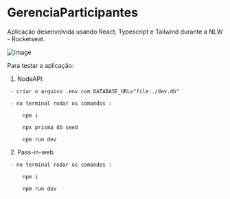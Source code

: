 # GerenciaParticipantes

Aplicação desenvolvida usando React, Typescript e Tailwind durante a NLW - Rocketseat. 

![image](https://github.com/Schvuchov/GerenciaEvento/assets/86387013/9562caf8-7a9c-4e89-92a4-e9ed10972ecc)

Para testar a aplicação:
  1)  NodeAPI:
    
     - criar o arquivo .env com DATABASE_URL="file:./dev.db"
     
     - no terminal rodar os comandos :
     
         npm i 
         
         npx prisma db seed
         
         npm run dev
         
  2)  Pass-in-web
    
     - no terminal rodar os comandos :
     
         npm i 
         
         npm run dev         
